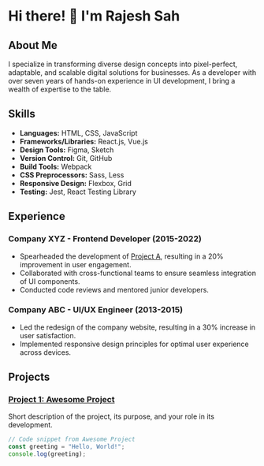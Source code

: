 # Hi there! 👋 I'm Rajesh Sah

## About Me

I specialize in transforming diverse design concepts into pixel-perfect, adaptable, and scalable digital solutions for businesses. As a developer with over seven years of hands-on experience in UI development, I bring a wealth of expertise to the table.

## Skills

- **Languages:** HTML, CSS, JavaScript
- **Frameworks/Libraries:** React.js, Vue.js
- **Design Tools:** Figma, Sketch
- **Version Control:** Git, GitHub
- **Build Tools:** Webpack
- **CSS Preprocessors:** Sass, Less
- **Responsive Design:** Flexbox, Grid
- **Testing:** Jest, React Testing Library

## Experience

### Company XYZ - Frontend Developer (2015-2022)

- Spearheaded the development of [Project A](#), resulting in a 20% improvement in user engagement.
- Collaborated with cross-functional teams to ensure seamless integration of UI components.
- Conducted code reviews and mentored junior developers.

### Company ABC - UI/UX Engineer (2013-2015)

- Led the redesign of the company website, resulting in a 30% increase in user satisfaction.
- Implemented responsive design principles for optimal user experience across devices.

## Projects

### [Project 1: Awesome Project](#)

Short description of the project, its purpose, and your role in its development.

```javascript
// Code snippet from Awesome Project
const greeting = "Hello, World!";
console.log(greeting);
